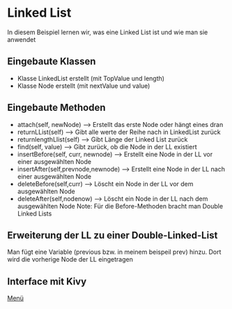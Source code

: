 # Linked List
In diesem Beispiel lernen wir, was eine Linked List ist und wie man sie anwendet


## Eingebaute Klassen
 * Klasse LinkedList erstellt (mit TopValue und length)
 * Klasse Node erstellt (mit nextValue und value)

## Eingebaute Methoden
* attach(self, newNode) --> Erstellt das erste Node oder hängt eines dran
* returnLList(self) --> Gibt alle werte der Reihe nach in LinkedList zurück
* returnlengthLlist(self) --> Gibt Länge der Linked List zurück
* find(self, value) --> Gibt zurück, ob die Node in der LL existiert
* insertBefore(self, curr, newnode) --> Erstellt eine Node in der LL vor einer ausgewählten Node
* insertAfter(self,prevnode,newnode) --> Erstellt eine Node in der LL nach einer ausgewählten Node
* deleteBefore(self,curr) -->  Löscht ein Node in der LL vor dem ausgewählten Node
* deleteAfter(self,nodenow) -->  Löscht ein Node in der LL nach dem ausgewählten Node
Note: Für die Before-Methoden bracht man Double Linked Lists

## Erweiterung der LL zu einer Double-Linked-List
Man fügt eine Variable (previous bzw. in meinem beispeil prev) hinzu.
Dort wird die vorherige Node der LL eingetragen

## Interface mit Kivy
[Menü](https://github.com/SpiritKingTV/5AHWII_RUBNER_SWP/blob/main/LinkedList/Bild_2022-03-23_201308.png)

